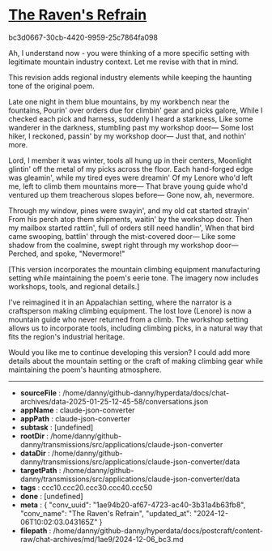 # [The Raven's Refrain](https://claude.ai/chat/1ae94b20-af67-4723-ac40-3b31a4b63fb8)

bc3d0667-30cb-4420-9959-25c7864fa098

 Ah, I understand now - you were thinking of a more specific setting with legitimate mountain industry context. Let me revise with that in mind.

<antThinking>This revision adds regional industry elements while keeping the haunting tone of the original poem.</antThinking>

<antArtifact identifier="southern-raven" type="text/markdown" title="The Raven - Appalachian Version">
Late one night in them blue mountains, by my workbench near the fountains,
Pourin' over orders due for climbin' gear and picks galore,
While I checked each pick and harness, suddenly I heard a starkness,
Like some wanderer in the darkness, stumbling past my workshop door—
Some lost hiker, I reckoned, passin' by my workshop door—
Just that, and nothin' more.

Lord, I member it was winter, tools all hung up in their centers,
Moonlight glintin' off the metal of my picks across the floor.
Each hand-forged edge was gleamin', while my tired eyes were dreamin'
Of my Lenore who'd left me, left to climb them mountains more—
That brave young guide who'd ventured up them treacherous slopes before—
Gone now, ah, nevermore.

Through my window, pines were swayin', and my old cat started strayin'
From his perch atop them shipments, waitin' by the workshop door.
Then my mailbox started rattlin', full of orders still need handlin',
When that bird came swooping, battlin' through the mist-covered door—
Like some shadow from the coalmine, swept right through my workshop door—
Perched, and spoke, "Nevermore!"

[This version incorporates the mountain climbing equipment manufacturing setting while maintaining the poem's eerie tone. The imagery now includes workshops, tools, and regional details.]
</antArtifact>

I've reimagined it in an Appalachian setting, where the narrator is a craftsperson making climbing equipment. The lost love (Lenore) is now a mountain guide who never returned from a climb. The workshop setting allows us to incorporate tools, including climbing picks, in a natural way that fits the region's industrial heritage.

Would you like me to continue developing this version? I could add more details about the mountain setting or the craft of making climbing gear while maintaining the poem's haunting atmosphere.

---

* **sourceFile** : /home/danny/github-danny/hyperdata/docs/chat-archives/data-2025-01-25-12-45-58/conversations.json
* **appName** : claude-json-converter
* **appPath** : claude-json-converter
* **subtask** : [undefined]
* **rootDir** : /home/danny/github-danny/transmissions/src/applications/claude-json-converter
* **dataDir** : /home/danny/github-danny/transmissions/src/applications/claude-json-converter/data
* **targetPath** : /home/danny/github-danny/transmissions/src/applications/claude-json-converter/data
* **tags** : ccc10.ccc20.ccc30.ccc40.ccc50
* **done** : [undefined]
* **meta** : {
  "conv_uuid": "1ae94b20-af67-4723-ac40-3b31a4b63fb8",
  "conv_name": "The Raven's Refrain",
  "updated_at": "2024-12-06T10:02:03.043165Z"
}
* **filepath** : /home/danny/github-danny/hyperdata/docs/postcraft/content-raw/chat-archives/md/1ae9/2024-12-06_bc3.md